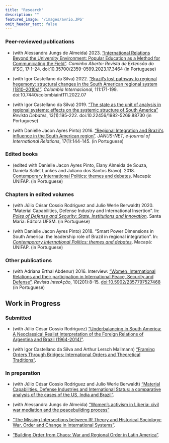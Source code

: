 ```yaml
---
title: "Research"
description: ""
featured_image: '/images/avrio.JPG'
omit_header_text: false
---
```

### Peer-reviewed publications

- (with Alessandra Jungs de Almeida) 2023. [“International Relations Beyond the University Environment: Popular Education as a Method for Communicating the Field”](https://doi.org/10.35700/2359-0599.2023.17.3464). *Caminho Aberto: Revista de Extensão do IFSC*, 17:1–24. doi:10.35700/2359-0599.2023.17.3464 (in Portuguese)

- (with Igor Castellano da Silva) 2022. [“Brazil’s lost pathway to regional hegemony: structural changes in the South American regional system (1810–2010s)”](https://doi.org/10.7440/colombiaint111.2022.07). *Colombia Internacional*, 111:171-199. doi:10.7440/colombiaint111.2022.07

- (with Igor Castellano da Silva) 2019. [“The state as the unit of analysis in regional systems: effects on the systemic structure of South America”](href{https://doi.org/10.22456/1982-5269.88730) *Revista Debates*, 13(1):195-222. doi:10.22456/1982-5269.88730 (in Portuguese)

- (with Danielle Jacon Ayres Pinto) 2016. [“Regional Integration and Brazil's influence in the South American region”](https://repositorio.ual.pt/bitstream/11144/2974/1/3.22_AyresPinto_Vedovato_Brasil.pdf). *JANUS-NET, e-journal of International Relations*, 17(1):144-145. (in Portuguese)

### Edited books

- (edited with Danielle Jacon Ayres Pinto, Elany Almeida de Souza, Daniela Sallet Lunkes and Juliano dos Santos Bravo). 2018. [Contemporary International Politics: themes and debates](https://www.amazon.com.br/Pol%C3%ADtica-Internacional-Contempor%C3%A2nea-Temas-Debates/dp/8551808214). Macapá: UNIFAP. (in Portuguese)

### Chapters in edited volumes

- (with Júlio César Cossio Rodriguez and Julio Werle Berwaldt) 2020. “Material Capabilities, Defense Industry and International Insertion”. In: [*Poles of Defense and Security: State, Institutions and Innovation*](https://editoraufsm.com.br/polos-de-defesa-e-seguranca.html). Santa Maria: Editora UFSM. (in Portuguese)

- (with Danielle Jacon Ayres Pinto) 2018. “Smart Power Dimensions in South America: the leadership role of Brazil in regional integration”. In: [*Contemporary International Politics: themes and debates*](https://www.amazon.com.br/Pol%C3%ADtica-Internacional-Contempor%C3%A2nea-Temas-Debates/dp/8551808214). Macapá: UNIFAP. (in Portuguese)

### Other publications

- (with Adriana Erthal Abdenur) 2016. Interview: [“Women, International Relations and their participation in International Peace, Security and Defense”](https://doi.org/10.5902/2357797527468). *Revista InterAção*, 10(201):8-15. [doi:10.5902/2357797527468](https://doi.org/10.5902/2357797527468) (in Portuguese) 

## Work in Progress

### Submitted

- (with Júlio César Cossio Rodriguez) [“Underbalancing in South America: A Neoclassical Realist Interpretation of the Foreign Relations of Argentina and Brazil (1964-2014)”](/work-in-progress/underbalancing/).

- (with Igor Castellano da Silva and Arthur Lersch Mallmann) [“Framing Orders Through Bridges: International Orders and Theoretical Traditions”](/work-in-progress/orderconcept/).

### In preparation

- (with Júlio César Cossio Rodriguez and Julio Werle Berwaldt) [“Material Capabilities, Defense Industries and International Status: a comparative analysis of the cases of the US, India and Brazil”](/work-in-progress/matcapstatus/).

- (with Alessandra Jungs de Almeida) [“Women’s activism in Liberia: civil war mediation and the peacebuilding process”](/work-in-progress/liberia/)

- [“The Missing Intersections between IR Theory and Historical Sociology: War, Order and Change in International Systems”](/work-in-progress/irhistoricalsociology/).

- [“Building Order from Chaos: War and Regional Order in Latin America”](/work-in-progress/orderfromchaos/).